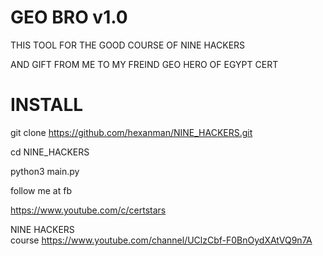# GEO BRO  v1.0


THIS TOOL FOR THE GOOD COURSE OF NINE HACKERS 


AND GIFT FROM ME TO MY FREIND GEO HERO OF EGYPT CERT

# INSTALL
git clone https://github.com/hexanman/NINE_HACKERS.git


cd NINE_HACKERS

python3 main.py 




follow me at fb 


https://www.youtube.com/c/certstars


NINE HACKERS  
course 
https://www.youtube.com/channel/UClzCbf-F0BnOydXAtVQ9n7A
